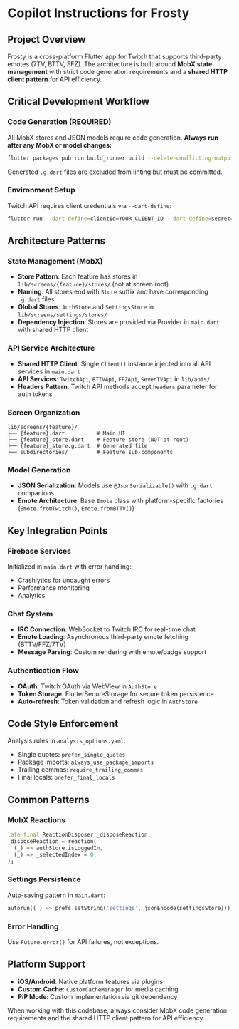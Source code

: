 # Copilot Instructions for Frosty

## Project Overview

Frosty is a cross-platform Flutter app for Twitch that supports third-party emotes (7TV, BTTV, FFZ). The architecture is built around **MobX state management** with strict code generation requirements and a **shared HTTP client pattern** for API efficiency.

## Critical Development Workflow

### Code Generation (REQUIRED)

All MobX stores and JSON models require code generation. **Always run after any MobX or model changes:**

```bash
flutter packages pub run build_runner build --delete-conflicting-outputs
```

Generated `.g.dart` files are excluded from linting but must be committed.

### Environment Setup

Twitch API requires client credentials via `--dart-define`:

```bash
flutter run --dart-define=clientId=YOUR_CLIENT_ID --dart-define=secret=YOUR_SECRET
```

## Architecture Patterns

### State Management (MobX)

- **Store Pattern**: Each feature has stores in `lib/screens/{feature}/stores/` (not at screen root)
- **Naming**: All stores end with `Store` suffix and have corresponding `.g.dart` files
- **Global Stores**: `AuthStore` and `SettingsStore` in `lib/screens/settings/stores/`
- **Dependency Injection**: Stores are provided via Provider in `main.dart` with shared HTTP client

### API Service Architecture

- **Shared HTTP Client**: Single `Client()` instance injected into all API services in `main.dart`
- **API Services**: `TwitchApi`, `BTTVApi`, `FFZApi`, `SevenTVApi` in `lib/apis/`
- **Headers Pattern**: Twitch API methods accept `headers` parameter for auth tokens

### Screen Organization

```
lib/screens/{feature}/
├── {feature}.dart          # Main UI
├── {feature}_store.dart    # Feature store (NOT at root)
├── {feature}_store.g.dart  # Generated file
└── subdirectories/         # Feature sub-components
```

### Model Generation

- **JSON Serialization**: Models use `@JsonSerializable()` with `.g.dart` companions
- **Emote Architecture**: Base `Emote` class with platform-specific factories (`Emote.fromTwitch()`, `Emote.fromBTTV()`)

## Key Integration Points

### Firebase Services

Initialized in `main.dart` with error handling:

- Crashlytics for uncaught errors
- Performance monitoring
- Analytics

### Chat System

- **IRC Connection**: WebSocket to Twitch IRC for real-time chat
- **Emote Loading**: Asynchronous third-party emote fetching (BTTV/FFZ/7TV)
- **Message Parsing**: Custom rendering with emote/badge support

### Authentication Flow

- **OAuth**: Twitch OAuth via WebView in `AuthStore`
- **Token Storage**: FlutterSecureStorage for secure token persistence
- **Auto-refresh**: Token validation and refresh logic in `AuthStore`

## Code Style Enforcement

Analysis rules in `analysis_options.yaml`:

- Single quotes: `prefer_single_quotes`
- Package imports: `always_use_package_imports`
- Trailing commas: `require_trailing_commas`
- Final locals: `prefer_final_locals`

## Common Patterns

### MobX Reactions

```dart
late final ReactionDisposer _disposeReaction;
_disposeReaction = reaction(
  (_) => authStore.isLoggedIn,
  (_) => _selectedIndex = 0,
);
```

### Settings Persistence

Auto-saving pattern in `main.dart`:

```dart
autorun((_) => prefs.setString('settings', jsonEncode(settingsStore)));
```

### Error Handling

Use `Future.error()` for API failures, not exceptions.

## Platform Support

- **iOS/Android**: Native platform features via plugins
- **Custom Cache**: `CustomCacheManager` for media caching
- **PiP Mode**: Custom implementation via git dependency

When working with this codebase, always consider MobX code generation requirements and the shared HTTP client pattern for API efficiency.
